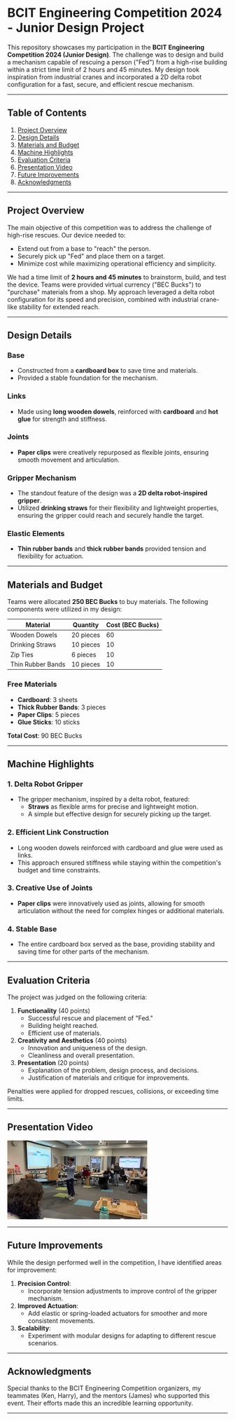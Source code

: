 # BCIT Engineering Competition 2024 - Junior Design Project

This repository showcases my participation in the **BCIT Engineering Competition 2024 (Junior Design)**. The challenge was to design and build a mechanism capable of rescuing a person ("Fed") from a high-rise building within a strict time limit of 2 hours and 45 minutes. My design took inspiration from industrial cranes and incorporated a 2D delta robot configuration for a fast, secure, and efficient rescue mechanism.

---

## Table of Contents
1. [Project Overview](#project-overview)
2. [Design Details](#design-details)
3. [Materials and Budget](#materials-and-budget)
4. [Machine Highlights](#machine-highlights)
5. [Evaluation Criteria](#evaluation-criteria)
6. [Presentation Video](#presentation-video)
7. [Future Improvements](#future-improvements)
8. [Acknowledgments](#acknowledgments)

---

## Project Overview

The main objective of this competition was to address the challenge of high-rise rescues. Our device needed to:
- Extend out from a base to "reach" the person.
- Securely pick up "Fed" and place them on a target.
- Minimize cost while maximizing operational efficiency and simplicity.

We had a time limit of **2 hours and 45 minutes** to brainstorm, build, and test the device. Teams were provided virtual currency ("BEC Bucks") to "purchase" materials from a shop. My approach leveraged a delta robot configuration for its speed and precision, combined with industrial crane-like stability for extended reach.

---

## Design Details

### Base
- Constructed from a **cardboard box** to save time and materials.
- Provided a stable foundation for the mechanism.

### Links
- Made using **long wooden dowels**, reinforced with **cardboard** and **hot glue** for strength and stiffness.

### Joints
- **Paper clips** were creatively repurposed as flexible joints, ensuring smooth movement and articulation.

### Gripper Mechanism
- The standout feature of the design was a **2D delta robot-inspired gripper**.
- Utilized **drinking straws** for their flexibility and lightweight properties, ensuring the gripper could reach and securely handle the target.

### Elastic Elements
- **Thin rubber bands** and **thick rubber bands** provided tension and flexibility for actuation.

---

## Materials and Budget

Teams were allocated **250 BEC Bucks** to buy materials. The following components were utilized in my design:

| **Material**              | **Quantity** | **Cost (BEC Bucks)** |
|---------------------------|--------------|-----------------------|
| Wooden Dowels             | 20 pieces    | 60                   |
| Drinking Straws           | 10 pieces    | 10                   |
| Zip Ties                  | 6 pieces     | 10                   |
| Thin Rubber Bands         | 10 pieces    | 10                   |

### Free Materials
- **Cardboard**: 3 sheets
- **Thick Rubber Bands**: 3 pieces
- **Paper Clips**: 5 pieces
- **Glue Sticks**: 10 sticks

**Total Cost**: 90 BEC Bucks

---

## Machine Highlights

### 1. Delta Robot Gripper
- The gripper mechanism, inspired by a delta robot, featured:
  - **Straws** as flexible arms for precise and lightweight motion.
  - A simple but effective design for securely picking up the target.

### 2. Efficient Link Construction
- Long wooden dowels reinforced with cardboard and glue were used as links.
- This approach ensured stiffness while staying within the competition's budget and time constraints.

### 3. Creative Use of Joints
- **Paper clips** were innovatively used as joints, allowing for smooth articulation without the need for complex hinges or additional materials.

### 4. Stable Base
- The entire cardboard box served as the base, providing stability and saving time for other parts of the mechanism.

---

## Evaluation Criteria

The project was judged on the following criteria:
1. **Functionality** (40 points)
   - Successful rescue and placement of "Fed."
   - Building height reached.
   - Efficient use of materials.
2. **Creativity and Aesthetics** (40 points)
   - Innovation and uniqueness of the design.
   - Cleanliness and overall presentation.
3. **Presentation** (20 points)
   - Explanation of the problem, design process, and decisions.
   - Justification of materials and critique for improvements.

Penalties were applied for dropped rescues, collisions, or exceeding time limits.

---

## Presentation Video


[![Presentation Thumbnail](images/thumbnail.png)](https://youtu.be/TrNpwvOBCMM)

---

## Future Improvements

While the design performed well in the competition, I have identified areas for improvement:
1. **Precision Control**:
   - Incorporate tension adjustments to improve control of the gripper mechanism.
2. **Improved Actuation**:
   - Add elastic or spring-loaded actuators for smoother and more consistent movements.
3. **Scalability**:
   - Experiment with modular designs for adapting to different rescue scenarios.

---

## Acknowledgments

Special thanks to the BCIT Engineering Competition organizers, my teammates (Ken, Harry), and the mentors (James) who supported this event. Their efforts made this an incredible learning opportunity.

---
